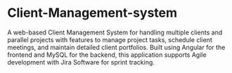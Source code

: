 # Client-Management-system
A web-based Client Management System for handling multiple clients and parallel projects with features to manage project tasks, schedule client meetings, and maintain detailed client portfolios. Built using Angular for the frontend and MySQL for the backend, this application supports Agile development with Jira Software for sprint tracking.
